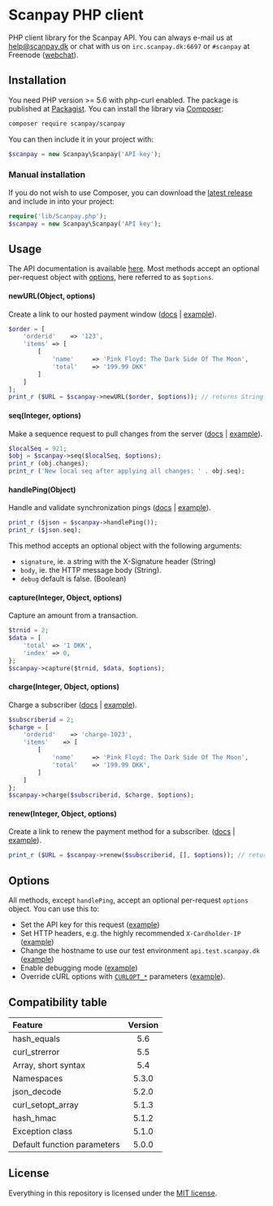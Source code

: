 # Scanpay PHP client

PHP client library for the Scanpay API. You can always e-mail us at [help@scanpay.dk](mailto:help@scanpay.dk) or chat with us on `irc.scanpay.dk:6697` or `#scanpay` at Freenode ([webchat](https://webchat.freenode.net?randomnick=1&channels=scanpay&prompt=1)).

## Installation

You need PHP version >= 5.6 with php-curl enabled. The package is published at [Packagist](https://packagist.org/packages/scanpay/scanpay). You can install the library via [Composer](http://getcomposer.org/):

```bash
composer require scanpay/scanpay
```
You can then include it in your project with:

```php
$scanpay = new Scanpay\Scanpay('API key');
```

### Manual installation

If you do not wish to use Composer, you can download the [latest release](https://github.com/scanpaydk/php-scanpay/releases) and include in into your project:

```php
require('lib/Scanpay.php');
$scanpay = new Scanpay\Scanpay('API key');
```

## Usage

The API documentation is available [here](https://docs.scanpay.dk/). Most methods accept an optional per-request object with [options](#options), here referred to as `$options`.

#### newURL(Object, options)

Create a link to our hosted payment window ([docs](https://docs.scanpay.dk/payment-link) \| [example](tests/newURL.php)).

```php
$order = [
    'orderid'    => '123',
    'items' => [
        [
            'name'     => 'Pink Floyd: The Dark Side Of The Moon',
            'total'    => '199.99 DKK'
        ]
    ]
];
print_r ($URL = $scanpay->newURL($order, $options)); // returns String
```

#### seq(Integer, options)

Make a sequence request to pull changes from the server ([docs](https://docs.scanpay.dk/synchronization#sequence-request) \| [example](tests/seq.php)).

```php
$localSeq = 921;
$obj = $scanpay->seq($localSeq, $options);
print_r (obj.changes);
print_r ('New local seq after applying all changes: ' . obj.seq);
```

#### handlePing(Object)

Handle and validate synchronization pings ([docs](https://docs.scanpay.dk/synchronization#ping-service) \| [example](tests/handlePing.php)).
```php
print_r ($json = $scanpay->handlePing());
print_r ($json.seq);
```
This method accepts an optional object with the following arguments:

* `signature`, ie. a string with the X-Signature header (String)
* `body`, ie. the HTTP message body (String).
* `debug` default is false. (Boolean)

#### capture(Integer, Object, options)

Capture an amount from a transaction.

```php
$trnid = 2;
$data = [
    'total' => '1 DKK',
    'index' => 0,
};
$scanpay->capture($trnid, $data, $options);
```

#### charge(Integer, Object, options)

Charge a subscriber ([docs](https://docs.scanpay.dk/subscriptions/charge-subscriber) \| [example](tests/charge.php)).

```php
$subscriberid = 2;
$charge = [
    'orderid'    => 'charge-1023',
    'items'    => [
        [
            'name'     => 'Pink Floyd: The Dark Side Of The Moon',
            'total'    => '199.99 DKK',
        ]
    ]
};
$scanpay->charge($subscriberid, $charge, $options);
```

#### renew(Integer, Object, options)

Create a link to renew the payment method for a subscriber. ([docs](https://docs.scanpay.dk/subscriptions/renew-subscriber) \| [example](tests/renew.php)).

```php
print_r ($URL = $scanpay->renew($subscriberid, [], $options)); // returns String
```

## Options

All methods, except `handlePing`, accept an optional per-request `options` object. You can use this to:

* Set the API key for this request ([example](tests/seq.php#L16))
* Set HTTP headers, e.g. the highly recommended `X-Cardholder-IP` ([example](tests/newURL.php#L14))
* Change the hostname to use our test environment `api.test.scanpay.dk` ([example](tests/newURL.php#L12))
* Enable debugging mode ([example](tests/newURL.php#L16))
* Override cURL options with [`CURLOPT_*`](http://php.net/manual/en/function.curl-setopt.php) parameters ([example](tests/seq.php#L19-L23)).

## Compatibility table

| Feature                                   | Version |
| :---------------------------------------- | :-----: |
| hash_equals                               | 5.6     |
| curl_strerror                             | 5.5     |
| Array, short syntax                       | 5.4     |
| Namespaces                                | 5.3.0   |
| json_decode                               | 5.2.0   |
| curl_setopt_array                         | 5.1.3   |
| hash_hmac                                 | 5.1.2   |
| Exception class                           | 5.1.0   |
| Default function parameters               | 5.0.0   |

## License

Everything in this repository is licensed under the [MIT license](LICENSE).
